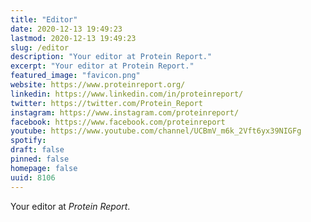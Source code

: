 ```yaml
---
title: "Editor"
date: 2020-12-13 19:49:23
lastmod: 2020-12-13 19:49:23
slug: /editor
description: "Your editor at Protein Report."
excerpt: "Your editor at Protein Report."
featured_image: "favicon.png"
website: https://www.proteinreport.org/
linkedin: https://www.linkedin.com/in/proteinreport/
twitter: https://twitter.com/Protein_Report
instagram: https://www.instagram.com/proteinreport/
facebook: https://www.facebook.com/proteinreport
youtube: https://www.youtube.com/channel/UCBmV_m6k_2Vft6yx39NIGFg
spotify: 
draft: false
pinned: false
homepage: false
uuid: 8106
---
```

Your editor at *Protein Report*.
